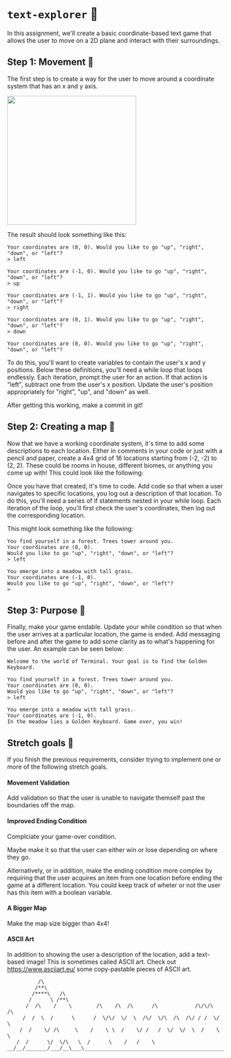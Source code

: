 # `text-explorer` 🧗

In this assignment, we'll create a basic coordinate-based text game that allows the user to move on a 2D plane and interact with their surroundings.

## Step 1: Movement 💨

The first step is to create a way for the user to move around a coordinate system that has an x and y axis.

<img src="https://useruploads.socratic.org/pggnBV61SlmzODptJp3V_49288_graph_0505b_lg.gif" width="300px" />

The result should look something like this:

```
Your coordinates are (0, 0). Would you like to go "up", "right", "down", or "left"?
> left

Your coordinates are (-1, 0). Would you like to go "up", "right", "down", or "left"?
> up

Your coordinates are (-1, 1). Would you like to go "up", "right", "down", or "left"?
> right

Your coordinates are (0, 1). Would you like to go "up", "right", "down", or "left"?
> down

Your coordinates are (0, 0). Would you like to go "up", "right", "down", or "left"?
```

To do this, you'll want to create variables to contain the user's x and y positions. Below these definitions, you'll need a while loop that loops endlessly. Each iteration, prompt the user for an action. If that action is "left", subtract one from the user's x position. Update the user's position appropriately for "right", "up", and "down" as well.

After getting this working, make a commit in git!

## Step 2: Creating a map 🏰

Now that we have a working coordinate system, it's time to add some descriptions to each location. Either in comments in your code or just with a pencil and paper, create a 4x4 grid of 16 locations starting from (-2, -2) to (2, 2). These could be rooms in house, different biomes, or anything you come up with! This could look like the following:

Once you have that created, it's time to code. Add code so that when a user navigates to specific locations, you log out a description of that location. To do this, you'll need a series of if statements nested in your while loop. Each iteration of the loop, you'll first check the user's coordinates, then log out the corresponding location.

This might look something like the following:

```
You find yourself in a forest. Trees tower around you.
Your coordinates are (0, 0). 
Would you like to go "up", "right", "down", or "left"?
> left

You emerge into a meadow with tall grass.
Your coordinates are (-1, 0). 
Would you like to go "up", "right", "down", or "left"?
>
```

## Step 3: Purpose 🚀

Finally, make your game endable. Update your while condition so that when the user arrives at a particular location, the game is ended. Add messaging before and after the
game to add some clarity as to what's happening for the user. An example can be seen below:

```
Welcome to the world of Terminal. Your goal is to find the Golden Keyboard.

You find yourself in a forest. Trees tower around you.
Your coordinates are (0, 0). 
Would you like to go "up", "right", "down", or "left"?
> left

You emerge into a meadow with tall grass.
Your coordinates are (-1, 0). 
In the meadow lies a Golden Keyboard. Game over, you win!
```

## Stretch goals 🔭

If you finish the previous requirements, consider trying to implement one or more of the following stretch goals.

#### Movement Validation

Add validation so that the user is unable to navigate themself past the boundaries off the map.

#### Improved Ending Condition

Complciate your game-over condition. 

Maybe make it so that the user can either win or lose depending on where they go. 

Alternatively, or in addition, make the ending condition more complex by requiring that the user acquires an item from one location before ending the game at a different location. You could keep track of wheter or not the user has this item with a boolean variable.

#### A Bigger Map

Make the map size bigger than 4x4!

#### ASCII Art

In addition to showing the user a description of the location, add a text-based image! This is sometimes called ASCII art. Check out https://www.asciiart.eu/ some copy-pastable pieces of ASCII art.

```
          /\
         /**\
        /****\   /\
       /      \ /**\
      /  /\    /    \        /\    /\  /\      /\            /\/\/\  /\
     /  /  \  /      \      /  \/\/  \/  \  /\/  \/\  /\  /\/ / /  \/  \
    /  /    \/ /\     \    /    \ \  /    \/ /   /  \/  \/  \  /    \   \
   /  /      \/  \/\   \  /      \    /   /    \
__/__/_______/___/__\___\__________________________________________________
```
